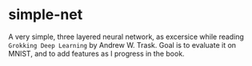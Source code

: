 # simple-net

A very simple, three layered neural network, as excersice while reading `Grokking Deep Learning` by Andrew W. Trask. Goal is to evaluate it on MNIST, and to add features as I progress in the book.